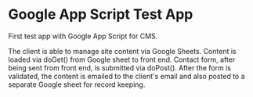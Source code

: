 # Google App Script Test App

First test app with Google App Script for CMS. 

The client is able to manage site content via Google Sheets. Content is loaded via doGet() from Google sheet to front end.
Contact form, after being sent from front end, is submitted via doPost(). After the form is validated, the content is emailed to the client's email and also posted to a separate Google sheet for record keeping.
